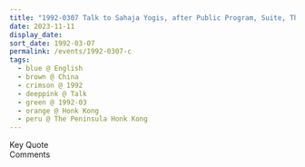 ```yaml
---
title: "1992-0307 Talk to Sahaja Yogis, after Public Program, Suite, The Peninsula Honk Kong, Salisbury Rd, Tsim Sha Tsui, Hong Kong, China"
date: 2023-11-11
display_date: 
sort_date: 1992-03-07
permalink: /events/1992-0307-c
tags:
  - blue @ English
  - brown @ China
  - crimson @ 1992
  - deeppink @ Talk
  - green @ 1992-03
  - orange @ Honk Kong
  - peru @ The Peninsula Honk Kong
---
```


<wave-list>
  <list-title color="green" width="75">Key Quote</list-title>
  <list-item color="BlanchedAlmond"  width="200"></list-item>
  <list-item color="Lavender"></list-item>
  <list-item color="BlanchedAlmond"></list-item>
</wave-list>

<br>

<wave-list>
  <list-title color="green" width="75">Comments</list-title>
  <list-item color="BlanchedAlmond"  width="200"></list-item>
  <list-item color="Lavender"></list-item>
  <list-item color="BlanchedAlmond"></list-item>
</wave-list>